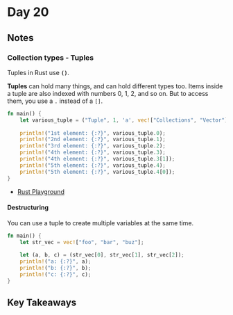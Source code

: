 # Day 20

## Notes

### Collection types - Tuples

Tuples in Rust use **`()`**.

**Tuples** can hold many things, and can hold different types too. Items inside a tuple are also indexed with numbers 0, 1, 2, and so on. But to access them, you use a `.` instead of a `[]`. 

```rust
fn main() {
    let various_tuple = ("Tuple", 1, 'a', vec!["Collections", "Vector"], [2, 3, 5]);
    
    println!("1st element: {:?}", various_tuple.0);
    println!("2nd element: {:?}", various_tuple.1);
    println!("3rd element: {:?}", various_tuple.2);
    println!("4th element: {:?}", various_tuple.3);
    println!("4th element: {:?}", various_tuple.3[1]);
    println!("5th element: {:?}", various_tuple.4);
    println!("5th element: {:?}", various_tuple.4[0]);
}
```

- [Rust Playground](https://play.rust-lang.org/?version=stable&mode=debug&edition=2021&gist=adb02f5a47f45740e0e10090792e46a8)

#### Destructuring

You can use a tuple to create multiple variables at the same time.

```rust
fn main() {
    let str_vec = vec!["foo", "bar", "buz"];
 
    let (a, b, c) = (str_vec[0], str_vec[1], str_vec[2]);
    println!("a: {:?}", a);
    println!("b: {:?}", b);
    println!("c: {:?}", c);
}
```

## Key Takeaways
